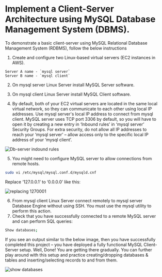 # Implement a Client-Server Architecture using MySQL Database Management System (DBMS).

To demonstrate a basic client-server using MySQL Relational Database Management System (RDBMS), follow the below instructions

1. Create and configure two Linux-based virtual servers (EC2 instances in AWS).
```
Server A name - `mysql server`
Server B name - `mysql client`
```

2. On mysql server Linux Server install MySQL Server software.

3. On mysql client Linux Server install MySQL Client software.

4. By default, both of your EC2 virtual servers are located in the same local virtual network, so they can communicate to each other using local IP addresses. Use mysql server's local IP address to connect from mysql client. MySQL server uses TCP port 3306 by default, so you will have to open it by creating a new entry in ‘Inbound rules’ in ‘mysql server’ Security Groups. For extra security, do not allow all IP addresses to reach your ‘mysql server’ – allow access only to the specific local IP address of your ‘mysql client’.

![Db-server indound rules](https://github.com/SamuelOvuema/Dareyio-pbl/assets/132525203/845282d4-394c-422f-a09e-f9951651ff36)

5. You might need to configure MySQL server to allow connections from remote hosts.
```bash
sudo vi /etc/mysql/mysql.conf.d/mysqld.cnf
```
Replace ‘127.0.0.1’ to ‘0.0.0.0’ like this:

![replacing 1270001](https://github.com/SamuelOvuema/Dareyio-pbl/assets/132525203/2279b4fd-7be1-453e-8fc3-1cbf8d0feb91)

6. From mysql client Linux Server connect remotely to mysql server Database Engine without using SSH. You must use the mysql utility to perform this action.
7. Check that you have successfully connected to a remote MySQL server and can perform SQL queries:
```bash
Show databases;
```

If you see an output similar to the below image, then you have successfully completed this project – you have deployed a fully functional MySQL Client-Server setup.
Well, Done! You are getting there gradually. You can further play around with this setup and practice creating/dropping databases & tables and inserting/selecting records to and from them.

![show databases](https://github.com/SamuelOvuema/Dareyio-pbl/assets/132525203/fcef1736-96b7-4347-b67b-ee18625efd4f)

















